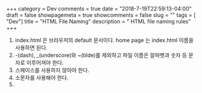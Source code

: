+++
category = Dev
comments = true
date = "2018-7-19T22:59:13-04:00"
draft = false
showpagemeta = true
showcomments = false
slug = ""
tags = [ "Dev"]
title = "HTML File Naming"
description = " HTML file naming rules"
+++

1.  index.html 은 브라우저의 default 문서이다. home page 는 index.html 이름을 사용하면 된다.
2.  -(dash), \_(underscore)와 ~(tilde)를 제외하고 파일 이름은 알파벳과 숫자 등 문자로 이루어져야 한다.
3.  스페이스를 사용하지 않아야 한다.
4.  소문자를 사용해야 한다.
5.

